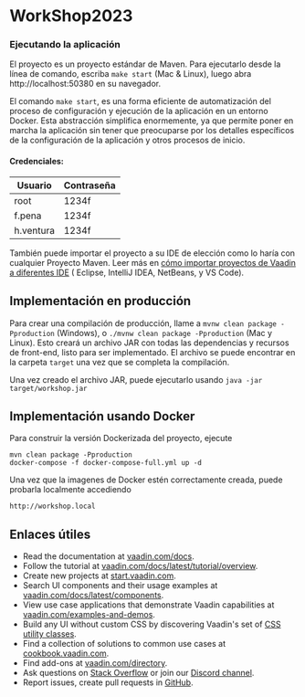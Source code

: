 # WorkShop2023

### Ejecutando la aplicación

El proyecto es un proyecto estándar de Maven. Para ejecutarlo desde la línea de comando,
escriba `make start` (Mac & Linux), luego abra http://localhost:50380 en su navegador.

El comando `make start`, es una forma eficiente de automatización del proceso de configuración y ejecución
de la aplicación en un entorno Docker. Esta abstracción simplifica enormemente, ya que
permite poner en marcha la aplicación sin tener que preocuparse por los detalles específicos de la configuración de
la aplicación y otros procesos de inicio.

#### Credenciales:

| **Usuario** | **Contraseña** |
|-------------|----------------|
| root        | 1234f          | 
| f.pena      | 1234f          | 
| h.ventura   | 1234f          |

También puede importar el proyecto a su IDE de elección como lo haría con cualquier
Proyecto Maven. Leer más
en [cómo importar proyectos de Vaadin a diferentes IDE](https://vaadin.com/docs/latest/guide/step-by-step/importing) (
Eclipse, IntelliJ IDEA, NetBeans, y VS Code).

## Implementación en producción

Para crear una compilación de producción, llame a `mvnw clean package -Pproduction` (Windows),
o `./mvnw clean package -Pproduction` (Mac y Linux).
Esto creará un archivo JAR con todas las dependencias y recursos de front-end,
listo para ser implementado. El archivo se puede encontrar en la carpeta `target` una vez que se completa la
compilación.

Una vez creado el archivo JAR, puede ejecutarlo usando
`java -jar target/workshop.jar`

## Implementación usando Docker

Para construir la versión Dockerizada del proyecto, ejecute

```
mvn clean package -Pproduction
docker-compose -f docker-compose-full.yml up -d 
```

Una vez que la imagenes de Docker estén correctamente creada, puede probarla localmente accediendo

```
http://workshop.local
```

## Enlaces útiles

- Read the documentation at [vaadin.com/docs](https://vaadin.com/docs).
- Follow the tutorial at [vaadin.com/docs/latest/tutorial/overview](https://vaadin.com/docs/latest/tutorial/overview).
- Create new projects at [start.vaadin.com](https://start.vaadin.com/).
- Search UI components and their usage examples
  at [vaadin.com/docs/latest/components](https://vaadin.com/docs/latest/components).
- View use case applications that demonstrate Vaadin capabilities
  at [vaadin.com/examples-and-demos](https://vaadin.com/examples-and-demos).
- Build any UI without custom CSS by discovering Vaadin's set
  of [CSS utility classes](https://vaadin.com/docs/styling/lumo/utility-classes).
- Find a collection of solutions to common use cases at [cookbook.vaadin.com](https://cookbook.vaadin.com/).
- Find add-ons at [vaadin.com/directory](https://vaadin.com/directory).
- Ask questions on [Stack Overflow](https://stackoverflow.com/questions/tagged/vaadin) or join
  our [Discord channel](https://discord.gg/MYFq5RTbBn).
- Report issues, create pull requests in [GitHub](https://github.com/vaadin).